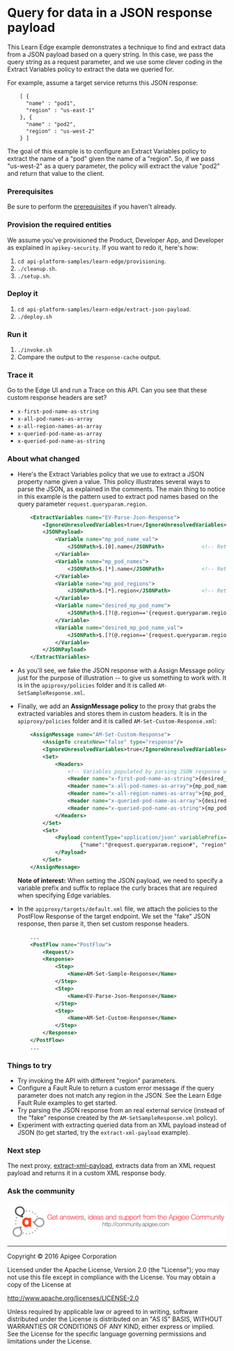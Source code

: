 # Query for data in a JSON response payload

This Learn Edge example demonstrates a technique to find and extract data from a JSON payload based on a query string. In this case, we pass the query string as a request parameter, and we use some clever coding in the Extract Variables policy to extract the data we queried for. 

For example, assume a target service returns this JSON response:

```
    [ {
      "name" : "pod1",
      "region" : "us-east-1"
    }, {
      "name" : "pod2",
      "region" : "us-west-2"
    } ]
```

The goal of this example is to configure an Extract Variables policy to extract the name of a "pod" given the name of a "region". So, if we pass "us-west-2" as a query parameter, the policy will extract the value "pod2" and return that value to the client. 

### Prerequisites

Be sure to perform the [prerequisites](https://github.com/apigee/api-platform-samples/tree/master/learn-edge#prerequisites) if you haven't already. 

### Provision the required entities

We assume you've provisioned the Product, Developer App, and Developer as explained in `apikey-security`. If you want to redo it, here's how:

1. `cd api-platform-samples/learn-edge/provisioning`.
2. `./cleanup.sh`.
3. `./setup.sh`.

### Deploy it

1. `cd api-platform-samples/learn-edge/extract-json-payload`.
2. `./deploy.sh`

### Run it

1. `./invoke.sh`
4. Compare the output to the `response-cache` output. 

### Trace it

Go to the Edge UI and run a Trace on this API. Can you see that these custom response headers are set?

* `x-first-pod-name-as-string`
* `x-all-pod-names-as-array`
* `x-all-region-names-as-array`
* `x-queried-pod-name-as-array`
* `x-queried-pod-name-as-string`


### About what changed

* Here's the Extract Variables policy that we use to extract a JSON property name given a value. This policy illustrates several ways to parse the JSON, as explained in the comments. The main thing to notice in this example is the pattern used to extract pod names based on the query parameter `request.queryparam.region`.

    ```xml
        <ExtractVariables name="EV-Parse-Json-Response">
            <IgnoreUnresolvedVariables>true</IgnoreUnresolvedVariables>
            <JSONPayload>
                <Variable name="mp_pod_name_val">
                    <JSONPath>$.[0].name</JSONPath>            <!-- Returns first value pod1 -->
                </Variable>
                <Variable name="mp_pod_names">
                    <JSONPath>$.[*].name</JSONPath>            <!-- Returns array ["pod1","pod2"] -->
                </Variable>
                <Variable name="mp_pod_regions">
                    <JSONPath>$.[*].region</JSONPath>          <!-- Returns array ["us-east-1","us-west-2"] -->
                </Variable>
                <Variable name="desired_mp_pod_name">
                    <JSONPath>$.[?(@.region=='{request.queryparam.region}')].name</JSONPath>             <!-- Returns specific value as array ["pod1"] -->
                </Variable>
                <Variable name="desired_mp_pod_name_val">
                    <JSONPath>$.[?(@.region=='{request.queryparam.region}')].name[0]</JSONPath>             <!-- Returns specific value as string pod1 -->
                </Variable>
            </JSONPayload>
        </ExtractVariables>
    ```



* As you'll see, we fake the JSON response with a Assign Message policy just for the purpose of illustration -- to give us something to work with. It is in the `apiproxy/policies` folder and it is called `AM-SetSampleResponse.xml`. 

* Finally, we add an **AssignMessage policy** to the proxy that grabs the extracted variables and stores them in custom headers. It is in the `apiproxy/policies` folder and it is called `AM-Set-Custom-Response.xml`:

    ```xml
        <AssignMessage name="AM-Set-Custom-Response">
            <AssignTo createNew="false" type="response"/>
            <IgnoreUnresolvedVariables>true</IgnoreUnresolvedVariables>
            <Set>
                <Headers>
                    <!-- Variables populated by parsing JSON response with an ExtractVariables policy -->       
                    <Header name="x-first-pod-name-as-string">{desired_mp_pod_name_val}</Header>
                    <Header name="x-all-pod-names-as-array">{mp_pod_names}</Header>
                    <Header name="x-all-region-names-as-array">{mp_pod_regions}</Header>
                    <Header name="x-queried-pod-name-as-array">{desired_mp_pod_name}</Header>
                    <Header name="x-queried-pod-name-as-string">{mp_pod_name_val}</Header>            
                </Headers>
            </Set>
            <Set>
                <Payload contentType="application/json" variablePrefix="@" variableSuffix="#">
                        {"name":"@request.queryparam.region#", "region":"@desired_mp_pod_name_val#"}
                </Payload>
            </Set>
        </AssignMessage>
    ```

    **Note of interest:** When setting the JSON payload, we need to specify a variable prefix and suffix to replace the curly braces that are required when specifying Edge variables. 

* In the `apiproxy/targets/default.xml` file, we attach the policies to the PostFlow Response of the target endpoint. We set the "fake" JSON response, then parse it, then set custom response headers. 

    ```xml
        ...
        <PostFlow name="PostFlow">
            <Request/>
            <Response>
                <Step>
                    <Name>AM-Set-Sample-Response</Name>
                </Step>
                <Step>
                    <Name>EV-Parse-Json-Response</Name>
                </Step>   
                <Step>
                    <Name>AM-Set-Custom-Response</Name>
                </Step>       
            </Response>
        </PostFlow>
        ...
    ```


### Things to try

* Try invoking the API with different "region" parameters.
* Configure a Fault Rule to return a custom error message if the query parameter does not match any region in the JSON. See the Learn Edge Fault Rule examples to get started. 
* Try parsing the JSON response from an real external service (instead of the "fake" response created by the `AM-SetSampleResponse.xml` policy). 
* Experiment with extracting queried data from an XML payload instead of JSON (to get started, try the `extract-xml-payload` example).

### Next step

The next proxy, [extract-xml-payload](../extract-xml-payload/README.md), extracts data from an XML request payload and returns it in a custom XML response body. 


### Ask the community

[![alt text](../../images/apigee-community.png "Apigee Community is a great place to ask questions and find answers about developing API proxies. ")](https://community.apigee.com?via=github)

---

Copyright © 2016 Apigee Corporation

Licensed under the Apache License, Version 2.0 (the "License"); you may not use
this file except in compliance with the License. You may obtain a copy
of the License at

http://www.apache.org/licenses/LICENSE-2.0

Unless required by applicable law or agreed to in writing, software
distributed under the License is distributed on an "AS IS" BASIS,
WITHOUT WARRANTIES OR CONDITIONS OF ANY KIND, either express or implied.
See the License for the specific language governing permissions and
limitations under the License.
